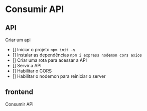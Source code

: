 # Consumir API

## API

Criar um api

- [] Iniciar o projeto `npm init -y`
- [] Instalar as dependências `npm i express nodemon cors axios`
- [] Criar uma rota para acessar a API
- [] Servir a API
- [] Habilitar o CORS
- [] Habilitar o nodemon para reiniciar o server

## frontend
Consumir API